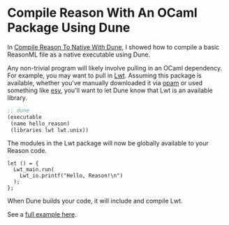 # Compile Reason With An OCaml Package Using Dune

In [Compile Reason To Native With
Dune](reason/compile-reason-to-native-with-dune.md), I showed how to compile
a basic ReasonML file as a native executable using Dune.

Any non-trivial program will likely involve pulling in an OCaml dependency.
For example, you may want to pull in [Lwt](https://github.com/ocsigen/lwt).
Assuming this package is available, whether you've manually downloaded it
via [opam](https://opam.ocaml.org/) or used something like
[esy](https://github.com/esy/esy), you'll want to let Dune know that Lwt is
an available library.

```lisp
;; dune
(executable
 (name hello_reason)
 (libraries lwt lwt.unix))
```

The modules in the Lwt package will now be globally available to your
Reason code.

```reason
let () = {
  Lwt_main.run(
    Lwt_io.printf("Hello, Reason!\n")
  );
};
```

When Dune builds your code, it will include and compile Lwt.

See a [full example
here](https://github.com/jbranchaud/esy-reasonml-lwt-example).
